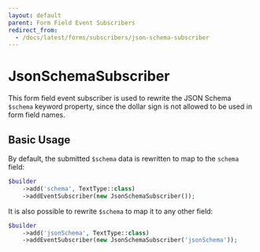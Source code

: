 ```yaml
---
layout: default
parent: Form Field Event Subscribers
redirect_from:
  - /docs/latest/forms/subscribers/json-schema-subscriber
---
```


# JsonSchemaSubscriber

This form field event subscriber is used to rewrite the JSON Schema `$schema` keyword property, since the
dollar sign is not allowed to be used in form field names.

## Basic Usage

By default, the submitted `$schema` data is rewritten to map to the `schema` field:

```php
$builder
    ->add('schema', TextType::class)
    ->addEventSubscriber(new JsonSchemaSubscriber());
```

It is also possible to rewrite `$schema` to map it to any other field:

```php
$builder
    ->add('jsonSchema', TextType::class)
    ->addEventSubscriber(new JsonSchemaSubscriber('jsonSchema'));
```
